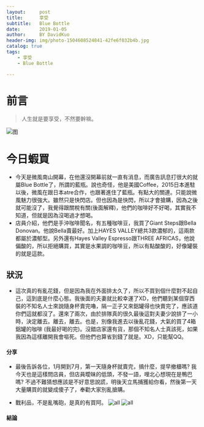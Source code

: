 ```yaml
---
layout:     post
title:      享受
subtitle:   Blue Bottle
date:       2019-01-05
author:     BY DavidKuo
header-img: img/photo-1504608524841-42fe6f032b4b.jpg
catalog: true
tags:
    - 享受
    - Blue Bottle

---
```

# 前言

>人生就是要享受，不然要幹嘛。


![图](https://images.unsplash.com/photo-1507238791986-e3d53566a5b3?ixlib=rb-1.2.1&ixid=eyJhcHBfaWQiOjEyMDd9&auto=format&fit=crop&w=500&q=80)
# 今日蝦買

- 今天是微風南山開幕，在他還沒開幕前就一直有消息，而廣告訊息打很大的就屬Blue Bottle了，所謂的藍瓶。說也奇怪，他是美國Coffee，2015日本進駐以後，微風在跟日本atre合作，也跟著進住了藍瓶。有點大的關連。只能說微風魅力很強大。雖然只是快閃店。但也因為是快閃，所以才會搶購，因為之後就可能沒了，我覺得跟關稅有關(後面解釋)，他們的咖啡好不好喝，其實我不知道，但就是因為沒喝過才想喝。
- 店員介紹，他們是手沖咖啡聞名，有五種咖啡豆，我買了Giant Steps跟Bella Donovan。他說Bella賣最好。加上HAYES VALLEY總共3款濃郁的，這兩款都屬於濃郁型。另外還有Hayes Valley Espresso跟THREE AFRICAS，他說偏酸的，所以拒絕購買，其實是水果調的咖啡豆，所以有點酸酸的，好像罐裝的就是這款。

## 狀況

- 這次真的有亂花錢，但是因為我在外面排太久了，所以不買到個什麼對不起自己，這到底是什麼心態。我後面的夫妻就比較幸運了XD，他們聽到某個穿西裝的不知名人士來說隨身杯賣完嚕，隔一正子又來鋁罐得也快賣完了，應該道你們這就都沒了。還來了兩次，由於排隊真的很久最後這對夫妻少說排了一小時，決定離去。離去，離去。也是，別像我進去以後亂花錢，大氣的買了4箱鋁罐的咖啡 (我最好喝的完)。沒錯店家還有貨，那個不知名人士真該死，如果我因為這樣離開我會嘔死。但他們也算省到錢了就是。XD，只能幫QQ。

#### 分享

- 最後告訴各位，1月開到7月，第一天隨身杯就賣完，搞什麼，提早撤櫃嗎? 我今天也是這樣問店員，但店員曖昧的低頭，不發一語，哩北心想現在是鴨巴嗎? 不過不難猜想應該是不好意思說謊，明後天立馬捕獲給你看，然後第一天大量購買的就變成傻子了，奉勸大家別亂搶購。

- 戰利品，不是亂嘴砲，是真的有買阿。 
![all](./img/post-bg-ios9-web.jpg)
![all](./img/post-bg-ios9-web.jpg)


#### 結論


```

```	
		

